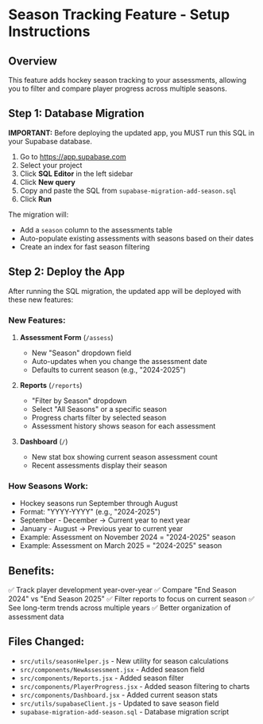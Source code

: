 # Season Tracking Feature - Setup Instructions

## Overview
This feature adds hockey season tracking to your assessments, allowing you to filter and compare player progress across multiple seasons.

## Step 1: Database Migration

**IMPORTANT:** Before deploying the updated app, you MUST run this SQL in your Supabase database.

1. Go to https://app.supabase.com
2. Select your project
3. Click **SQL Editor** in the left sidebar
4. Click **New query**
5. Copy and paste the SQL from `supabase-migration-add-season.sql`
6. Click **Run**

The migration will:
- Add a `season` column to the assessments table
- Auto-populate existing assessments with seasons based on their dates
- Create an index for fast season filtering

## Step 2: Deploy the App

After running the SQL migration, the updated app will be deployed with these new features:

### New Features:

1. **Assessment Form** (`/assess`)
   - New "Season" dropdown field
   - Auto-updates when you change the assessment date
   - Defaults to current season (e.g., "2024-2025")

2. **Reports** (`/reports`)
   - "Filter by Season" dropdown
   - Select "All Seasons" or a specific season
   - Progress charts filter by selected season
   - Assessment history shows season for each assessment

3. **Dashboard** (`/`)
   - New stat box showing current season assessment count
   - Recent assessments display their season

### How Seasons Work:

- Hockey seasons run September through August
- Format: "YYYY-YYYY" (e.g., "2024-2025")
- September - December → Current year to next year
- January - August → Previous year to current year
- Example: Assessment on November 2024 = "2024-2025" season
- Example: Assessment on March 2025 = "2024-2025" season

## Benefits:

✅ Track player development year-over-year
✅ Compare "End Season 2024" vs "End Season 2025"
✅ Filter reports to focus on current season
✅ See long-term trends across multiple years
✅ Better organization of assessment data

## Files Changed:

- `src/utils/seasonHelper.js` - New utility for season calculations
- `src/components/NewAssessment.jsx` - Added season field
- `src/components/Reports.jsx` - Added season filter
- `src/components/PlayerProgress.jsx` - Added season filtering to charts
- `src/components/Dashboard.jsx` - Added current season stats
- `src/utils/supabaseClient.js` - Updated to save season field
- `supabase-migration-add-season.sql` - Database migration script
